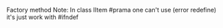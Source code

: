 Factory method
Note:
In class IItem #prama one can't use (error redefine) it's just work with #ifndef